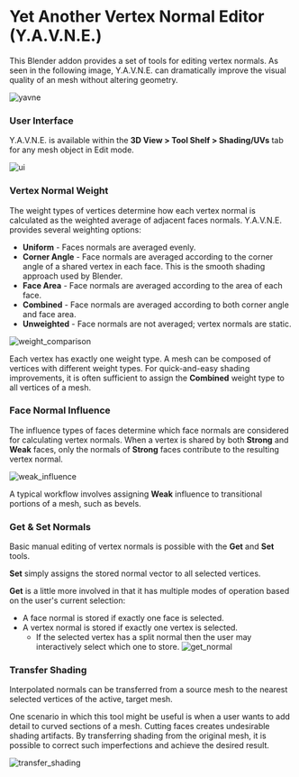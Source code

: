# **Yet Another Vertex Normal Editor (Y.A.V.N.E.)**

This Blender addon provides a set of tools for editing vertex normals. As seen in the following image, Y.A.V.N.E. can dramatically improve the visual quality of an mesh without altering geometry.

![yavne](https://cloud.githubusercontent.com/assets/8960984/13205008/723b6f74-d89a-11e5-8e46-2e85e79caf6f.png)

### **User Interface** ###

Y.A.V.N.E. is available within the **3D View > Tool Shelf > Shading/UVs** tab for any mesh object in Edit mode.

![ui](https://cloud.githubusercontent.com/assets/8960984/13204977/c20c9376-d899-11e5-8cb1-a26111e5947c.png)

### **Vertex Normal Weight** ###

The weight types of vertices determine how each vertex normal is calculated as the weighted average of adjacent faces normals. Y.A.V.N.E. provides several weighting options:

* **Uniform** - Faces normals are averaged evenly.
* **Corner Angle** - Face normals are averaged according to the corner angle of a shared vertex in each face. This is the smooth shading approach used by Blender.
* **Face Area** - Face normals are averaged according to the area of each face.
* **Combined** - Face normals are averaged according to both corner angle and face area.
* **Unweighted** - Face normals are not averaged; vertex normals are static.

![weight_comparison](https://cloud.githubusercontent.com/assets/8960984/13204443/5f340a38-d88d-11e5-9134-ad9f6588b7c5.png)

Each vertex has exactly one weight type. A mesh can be composed of vertices with different weight types. For quick-and-easy shading improvements, it is often sufficient to assign the **Combined** weight type to all vertices of a mesh.

### **Face Normal Influence** ###

The influence types of faces determine which face normals are considered for calculating vertex normals. When a vertex is shared by both **Strong** and **Weak** faces, only the normals of **Strong** faces contribute to the resulting vertex normal.

![weak_influence](https://cloud.githubusercontent.com/assets/8960984/13209691/3e6445f0-d8e4-11e5-9e58-ca7ceed7ea2f.png)

A typical workflow involves assigning **Weak** influence to transitional portions of a mesh, such as bevels.

### **Get & Set Normals** ###

Basic manual editing of vertex normals is possible with the **Get** and **Set** tools.

**Set** simply assigns the stored normal vector to all selected vertices.

**Get** is a little more involved in that it has multiple modes of operation based on the user's current selection:

* A face normal is stored if exactly one face is selected.
* A vertex normal is stored if exactly one vertex is selected.
  * If the selected vertex has a split normal then the user may interactively select which one to store.
![get_normal](https://cloud.githubusercontent.com/assets/8960984/13209707/5d11c306-d8e4-11e5-8f3d-802ee7d7b7cc.png)

### **Transfer Shading** ###

Interpolated normals can be transferred from a source mesh to the nearest selected vertices of the active, target mesh.

One scenario in which this tool might be useful is when a user wants to add detail to curved sections of a mesh. Cutting faces creates undesirable shading artifacts. By transferring shading from the original mesh, it is possible to correct such imperfections and achieve the desired result.

![transfer_shading](https://cloud.githubusercontent.com/assets/8960984/13205760/bf1b57d4-d8ac-11e5-9343-95043048170a.png)
